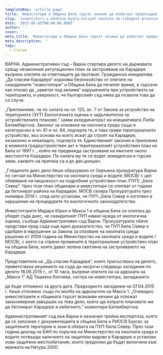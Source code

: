 ```yaml
---
templateKey: 'article-page'
title: 'Инвеститори и Община Бяла търсят начини да избегнат правосъдието по незаконния градоустройствен план за застрояване на Карадере'
slug: 'investitori-i-obshina-byala-tursyat-nachini-da-izbegnat-pravosudieto-po-nezakonniya-gradoustrojstven-plan-za-zastroyavane-na-karadere'
date: '2015-05-05T00:00:00.000Z'
author: ''
cover: ''
meta_title: 'Инвеститори и Община Бяла търсят начини да избегнат правосъдието по незаконния градоустройствен план за застрояване на Карадере'
meta_description: ''
tags:
  - Статия
---
```


ВАРНА. Административен съд – Варна стартира делото на държавата срещу незаконния регулационен план за застрояване на Карадере въпреки опитите на ответниците да протакат. Гражданска инициатива „Да спасим Карадере“ изразява безпокойство от опитите на скандалните "инвеститори" и Община Бяла да печелят време, в търсене как отново да „заметат под килима“ нарушенията при устройството на територията, и увереност, че българският съд няма да позволи това да се случи.

„Припомняме, че по силата на чл. 125, ал. 7 от Закона за устройство на територията (ЗУТ) Екологичната оценка е задължителна за устройствените планове,“ заяви координаторът на инициативата Люба Батембергска. Законът за опазване на околната среда също е категоричен в чл. 81 и чл. 84, подчерта тя, и това прави териториалното устройство, въз основа на което искат да строят на Карадере, незаконно и невалидно, подчерта тя. Единственият законен и приложим в момента градоустройствен акт е териториалният устройствен план на Бяла от 1997 г. , който не предвижда застрояване на имотите около местността Карадере. По силата му те се водят земеделски и горски земи, каквито на пратика са и до ден днешен.

„Гледаното днес дело беше образувано от Окръжна прокуратура Варна по сигнал на Министерство на околната среда и водите /МОСВ/ с цел обявяване на нищожност на подробния устройствен план /ПУП/ „Бяла Север“. Чрез този план общинари и инвеститори се опитват от години да бетонират района на Карадере. МОСВ сезира Прокуратурата през ноември 2014 г. след като установи, че ПУП-„Бяла Север е изготвен в нарушение на процедурите по екологичното законодателство.

Инвеститорите Мадара Юръп и Макси 1 и община Бяла се опитаха да убедят съда днес, че скандалният ПУП нямал нужда от екологична оценка, съобщи Административен съд Варна. Прокуратурата обаче представи пред съда още едно доказателство, че ПУП Бяла Север е одобрен в нарушение за Закона за опазване на околната среда: решение от 2009 година на Министерство на околната среда и водите /МОСВ/, с което са спрени промените в териториалния устройствен план на община Бяла, които дават зелена светлина на застрояването на Карадере.

Представители на „Да спасим Карадере”, които присъстваха на делото, приветстваха решението на съда да насрочи следващо заседание по делото 16.06.2015 г., от 10 часа, въпреки опитите на на адвоката на „Макси 1” АД Ташкена Колчева, сестра на инвеститора, заседанието

да бъде отложено за друга дата. Предходното заседание на 07.04.2015 г. беше отложено също по молба на адвокатите на Макси 1. „Очевидно инвеститорите и общината търсят всякакви начини да отложат закономерния завършек на това дело, което ще изпрати плановете им да бетонират Карадере в небитието,“ коментира Батембергска.

Административният съд във Варна е назначил тройна експертиза, която да се запознае с документацията в община Бяла и РИОСВ Бургас за защитените територии и зони в обхвата на ПУП-Бяла Север. През тази година доклад на БАН по поръчка на Министерство на околната среда и водите потвърди наличието на защитени видове в Карадере и установи нови защитени местообитания, които предложи да бъдат включени към мрежата на Натура 2000.
